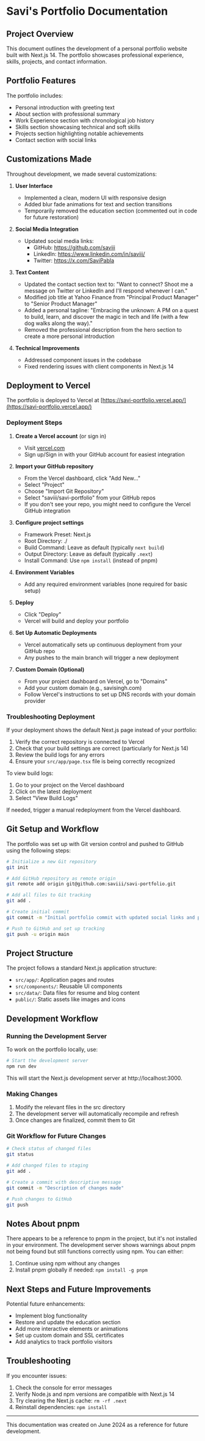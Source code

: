 # Savi's Portfolio Documentation

## Project Overview

This document outlines the development of a personal portfolio website built with Next.js 14. The portfolio showcases professional experience, skills, projects, and contact information.

## Portfolio Features

The portfolio includes:
- Personal introduction with greeting text
- About section with professional summary
- Work Experience section with chronological job history
- Skills section showcasing technical and soft skills
- Projects section highlighting notable achievements
- Contact section with social links

## Customizations Made

Throughout development, we made several customizations:

1. **User Interface**
   - Implemented a clean, modern UI with responsive design
   - Added blur fade animations for text and section transitions
   - Temporarily removed the education section (commented out in code for future restoration)

2. **Social Media Integration**
   - Updated social media links:
     - GitHub: https://github.com/saviii
     - LinkedIn: https://www.linkedin.com/in/saviii/
     - Twitter: https://x.com/SaviPabla

3. **Text Content**
   - Updated the contact section text to: "Want to connect? Shoot me a message on Twitter or LinkedIn and I'll respond whenever I can."
   - Modified job title at Yahoo Finance from "Principal Product Manager" to "Senior Product Manager"
   - Added a personal tagline: "Embracing the unknown: A PM on a quest to build, learn, and discover the magic in tech and life (with a few dog walks along the way)."
   - Removed the professional description from the hero section to create a more personal introduction

4. **Technical Improvements**
   - Addressed component issues in the codebase
   - Fixed rendering issues with client components in Next.js 14

## Deployment to Vercel

The portfolio is deployed to Vercel at [https://savi-portfolio.vercel.app/](https://savi-portfolio.vercel.app/)

### Deployment Steps

1. **Create a Vercel account** (or sign in)
   - Visit [vercel.com](https://vercel.com)
   - Sign up/Sign in with your GitHub account for easiest integration

2. **Import your GitHub repository**
   - From the Vercel dashboard, click "Add New..."
   - Select "Project"
   - Choose "Import Git Repository"
   - Select "saviii/savi-portfolio" from your GitHub repos
   - If you don't see your repo, you might need to configure the Vercel GitHub integration

3. **Configure project settings**
   - Framework Preset: Next.js
   - Root Directory: ./
   - Build Command: Leave as default (typically `next build`)
   - Output Directory: Leave as default (typically `.next`)
   - Install Command: Use `npm install` (instead of pnpm)

4. **Environment Variables**
   - Add any required environment variables (none required for basic setup)

5. **Deploy**
   - Click "Deploy"
   - Vercel will build and deploy your portfolio

6. **Set Up Automatic Deployments**
   - Vercel automatically sets up continuous deployment from your GitHub repo
   - Any pushes to the main branch will trigger a new deployment

7. **Custom Domain (Optional)**
   - From your project dashboard on Vercel, go to "Domains"
   - Add your custom domain (e.g., savisingh.com)
   - Follow Vercel's instructions to set up DNS records with your domain provider

### Troubleshooting Deployment

If your deployment shows the default Next.js page instead of your portfolio:
1. Verify the correct repository is connected to Vercel
2. Check that your build settings are correct (particularly for Next.js 14)
3. Review the build logs for any errors
4. Ensure your `src/app/page.tsx` file is being correctly recognized

To view build logs:
1. Go to your project on the Vercel dashboard
2. Click on the latest deployment
3. Select "View Build Logs"

If needed, trigger a manual redeployment from the Vercel dashboard.

## Git Setup and Workflow

The portfolio was set up with Git version control and pushed to GitHub using the following steps:

```bash
# Initialize a new Git repository
git init

# Add GitHub repository as remote origin
git remote add origin git@github.com:saviii/savi-portfolio.git

# Add all files to Git tracking
git add .

# Create initial commit
git commit -m "Initial portfolio commit with updated social links and personal introduction"

# Push to GitHub and set up tracking
git push -u origin main
```

## Project Structure

The project follows a standard Next.js application structure:

- `src/app/`: Application pages and routes
- `src/components/`: Reusable UI components
- `src/data/`: Data files for resume and blog content
- `public/`: Static assets like images and icons

## Development Workflow

### Running the Development Server

To work on the portfolio locally, use:

```bash
# Start the development server
npm run dev
```

This will start the Next.js development server at http://localhost:3000.

### Making Changes

1. Modify the relevant files in the src directory
2. The development server will automatically recompile and refresh
3. Once changes are finalized, commit them to Git

### Git Workflow for Future Changes

```bash
# Check status of changed files
git status

# Add changed files to staging
git add .

# Create a commit with descriptive message
git commit -m "Description of changes made"

# Push changes to GitHub
git push
```

## Notes About pnpm

There appears to be a reference to pnpm in the project, but it's not installed in your environment. The development server shows warnings about pnpm not being found but still functions correctly using npm. You can either:

1. Continue using npm without any changes
2. Install pnpm globally if needed: `npm install -g pnpm`

## Next Steps and Future Improvements

Potential future enhancements:
- Implement blog functionality
- Restore and update the education section
- Add more interactive elements or animations
- Set up custom domain and SSL certificates
- Add analytics to track portfolio visitors

## Troubleshooting

If you encounter issues:
1. Check the console for error messages
2. Verify Node.js and npm versions are compatible with Next.js 14
3. Try clearing the Next.js cache: `rm -rf .next`
4. Reinstall dependencies: `npm install`

---

This documentation was created on June 2024 as a reference for future development. 